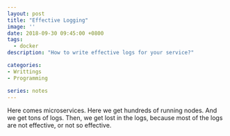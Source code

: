 ```yaml
---
layout: post
title: "Effective Logging"
image: ''
date: 2018-09-30 09:45:00 +0800
tags: 
  - docker  
description: "How to write effective logs for your service?"

categories:
- Writtings
- Programming

series: notes
---
```


Here comes microservices. Here we get hundreds of running nodes. And we get tons of logs.
Then, we get lost in the logs, because most of the logs are not effective, or not so effective.

